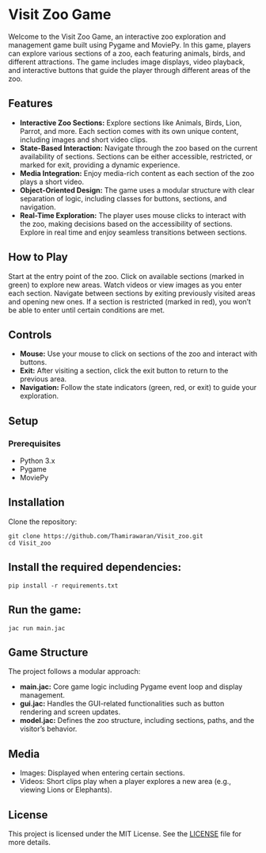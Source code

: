 # Visit Zoo Game
Welcome to the Visit Zoo Game, an interactive zoo exploration and management game built using Pygame and MoviePy. In this game, players can explore various sections of a zoo, each featuring animals, birds, and different attractions. The game includes image displays, video playback, and interactive buttons that guide the player through different areas of the zoo.

## Features
- **Interactive Zoo Sections:** Explore sections like Animals, Birds, Lion, Parrot, and more. Each section comes with its own unique content, including images and short video clips.
- **State-Based Interaction:** Navigate through the zoo based on the current availability of sections. Sections can be either accessible, restricted, or marked for exit, providing a dynamic experience.
- **Media Integration:** Enjoy media-rich content as each section of the zoo plays a short video.
- **Object-Oriented Design:** The game uses a modular structure with clear separation of logic, including classes for buttons, sections, and navigation.
- **Real-Time Exploration:** The player uses mouse clicks to interact with the zoo, making decisions based on the accessibility of sections. Explore in real time and enjoy seamless transitions between sections.

## How to Play
Start at the entry point of the zoo.
Click on available sections (marked in green) to explore new areas.
Watch videos or view images as you enter each section.
Navigate between sections by exiting previously visited areas and opening new ones.
If a section is restricted (marked in red), you won’t be able to enter until certain conditions are met.

## Controls
- **Mouse:** Use your mouse to click on sections of the zoo and interact with buttons.
- **Exit:** After visiting a section, click the exit button to return to the previous area.
- **Navigation:** Follow the state indicators (green, red, or exit) to guide your exploration.

## Setup
### Prerequisites
- Python 3.x
- Pygame
- MoviePy

## Installation
Clone the repository:
```
git clone https://github.com/Thamirawaran/Visit_zoo.git
cd Visit_zoo
```

## Install the required dependencies:
```
pip install -r requirements.txt
```

## Run the game:
```
jac run main.jac
```

## Game Structure
The project follows a modular approach:
- **main.jac:** Core game logic including Pygame event loop and display management.
- **gui.jac:** Handles the GUI-related functionalities such as button rendering and screen updates.
- **model.jac:** Defines the zoo structure, including sections, paths, and the visitor’s behavior.
<!-- user.py: Manages player interactions and navigation between sections. -->
<!-- utils.py: Includes utility functions for loading media, managing events, etc. -->

## Media
- Images: Displayed when entering certain sections.
- Videos: Short clips play when a player explores a new area (e.g., viewing Lions or Elephants).

## License
This project is licensed under the MIT License. See the [LICENSE](LICENSE) file for more details.
